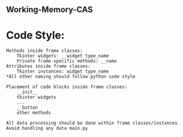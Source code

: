 ## Working-Memory-CAS
# Code Style:
    Methods inside frame classes:
        Tkinter widgets: __widget type_name
        Private frame-specific methods: __name
    Attributes inside frame classes:
        Tkinter instances: widget type_name
    *All other naming should follow python code style

    Placement of code blocks inside frame classes:
        __init__
        tkinter widgets
        ...
        __button
        other methods

    All data processing should be done within frame classes/instances
    Avoid handling any data main.py